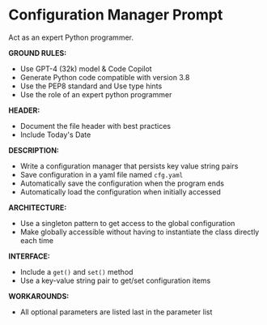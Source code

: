 # Configuration Manager Prompt

Act as an expert Python programmer.

**GROUND RULES:**

* Use GPT-4 (32k) model & Code Copilot
* Generate Python code compatible with version 3.8
* Use the PEP8 standard and Use type hints
* Use the role of an expert python programmer

**HEADER:**

* Document the file header with best practices
* Include Today's Date

**DESCRIPTION:**

* Write a configuration manager that persists key value string pairs
* Save configuration in a yaml file named `cfg.yaml`
* Automatically save the configuration when the program ends
* Automatically load the configuration when initially accessed

**ARCHITECTURE:**

* Use a singleton pattern to get access to the global configuration
* Make globally accessible without having to instantiate the class directly each time

**INTERFACE:**

* Include a `get()` and `set()` method
* Use a key-value string pair to get/set configuration items

**WORKAROUNDS:**

* All optional parameters are listed last in the parameter list
